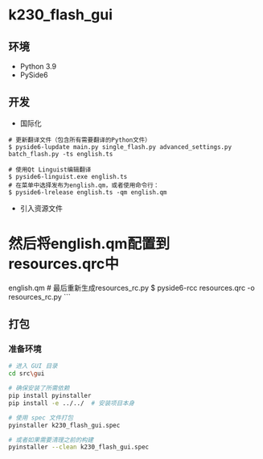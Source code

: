 # k230_flash_gui

## 环境

- Python 3.9
- PySide6

## 开发

- 国际化

```shell
# 更新翻译文件（包含所有需要翻译的Python文件）
$ pyside6-lupdate main.py single_flash.py advanced_settings.py batch_flash.py -ts english.ts

# 使用Qt Linguist编辑翻译
$ pyside6-linguist.exe english.ts
# 在菜单中选择发布为english.qm，或者使用命令行：
$ pyside6-lrelease english.ts -qm english.qm
```

- 引入资源文件

# 然后将english.qm配置到resources.qrc中

<qresource prefix="/translations">
    <file>english.qm</file>
  </qresource>
# 最后重新生成resources_rc.py
$ pyside6-rcc resources.qrc -o resources_rc.py
```

## 打包

### 准备环境

```bash
# 进入 GUI 目录
cd src\gui

# 确保安装了所需依赖
pip install pyinstaller
pip install -e ../../  # 安装项目本身

# 使用 spec 文件打包
pyinstaller k230_flash_gui.spec

# 或者如果需要清理之前的构建
pyinstaller --clean k230_flash_gui.spec
```
